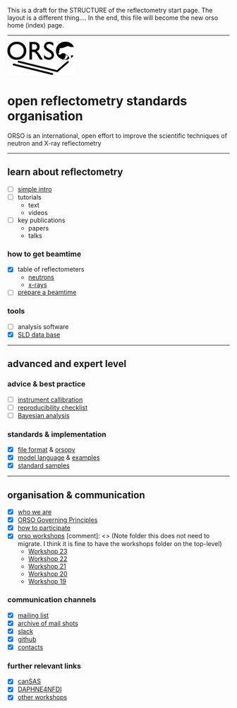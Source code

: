 This is a draft for the STRUCTURE of the reflectometry start page. The layout is a different thing.... In the end, this file will become the new orso home (index) page.

---

<img src="https://github.com/reflectivity/logo/raw/master/aglavic/ORSO_Logo_clean.png" width="30%">

# open reflectometry standards organisation

ORSO is an international, open effort to improve the scientific techniques 
of neutron and X-ray reflectometry 

---

## learn about reflectometry

- [ ] [simple intro](https://www.reflectometry.org/learn_about_reflectometry/simple_intro)
- [ ] tutorials
  - text
  - videos
- [ ] key publications
  - papers
  - talks

### how to get beamtime

- [X] table of reflectometers
  - [neutrons](https://www.reflectometry.org/learn_about_reflectoemtry/list_of_neutron_reflectometers)
  - [x-rays](https://www.reflectometry.org/learn_about_reflectoemtry/list_of_x-ray_reflectometers)
- [ ] [prepare a beamtime](https://www.reflectometry.org/prepare-for-beamtime/)

### tools

- [ ] analysis software
- [X] [SLD data base](https://slddb.esss.dk/slddb/)

---

## advanced and expert level

### advice & best practice

- [ ] [instrument callibration](https://www.reflectometry.org/projects/calibrations)
- [ ] [reproducibility checklist](https://www.reflectometry.org/projects/checklist)
- [ ] [Bayesian analysis](https://arxiv.org/abs/2207.10406)

### standards & implementation

- [X] [file format](https://www.reflectometry.org/advanced_and_expert_level/file_format)
  \& [orsopy](https://orsopy.readthedocs.io/en/latest)
- [X] [model language](https://www.reflectometry.org/advanced_and_expert_level/file_format/simple_model) & [examples](https://slddb.esss.dk/slddb/sample)
- [X] [standard samples](https://www.reflectometry.org/advanced_and_expert_level/standard_samples)

---

## organisation & communication

- [X] [who we are](https://www.reflectometry.org/organisation_and_communication/who_we_are)
- [X] [ORSO Governing Principles](https://www.reflectometry.org/organisation_and_communication/orso_governing_principles)
- [X] [how to participate](https://www.reflectometry.org/organisation_and_communication/how_to_participate)
- [X] [orso workshops](https://www.reflectometry.org/workshops)
[comment]: <> (Note folder this does not need to migrate. I think it is fine to have the workshops folder on the top-level)
  - [Workshop 23](https://www.reflectometry.org/workshops/workshop_2023)
  - [Workshop 22](https://www.reflectometry.org/workshops/workshop_2022)
  - [Workshop 21](https://www.reflectometry.org/workshops/workshop_2021)
  - [Workshop 20](https://www.reflectometry.org/workshops/workshop_2020)
  - [Workshop 19](https://www.reflectometry.org/workshops/workshop_2019)


### communication channels

- [X] [mailing list](https://reflectometry.us10.list-manage.com/subscribe/post?u=e7e953117fa45f665f9030aaa&id=fa298202d4)
- [X] [archive of mail shots](https://us10.campaign-archive.com/home/?u=e7e953117fa45f665f9030aaa&id=fa298202d4)
- [X] [slack](https://orso-co.slack.com)
- [X] [github](https://github.com/reflectivity)
- [X] [contacts](https://www.reflectometry.org/organisation_and_communication/contacts)
  
### further relevant links

- [X] [canSAS](https://www.cansas.org)
- [X] [DAPHNE4NFDI](https://www.daphne4nfdi.de/english/index.php)
- [X] [other workshops](https://www.reflectometry.org/organisation_and_communication/other_links)
